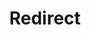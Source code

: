 ﻿---
layout: src/layouts/Redirect.astro
title: Redirect
redirect: https://octopus.com/docs/releases/deleting-releases
pubDate:  2023-01-01
navSearch: false
navSitemap: false
navMenu: false
---

